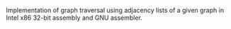 Implementation of graph traversal using adjacency lists of a given graph in Intel x86 32-bit assembly and GNU assembler.
